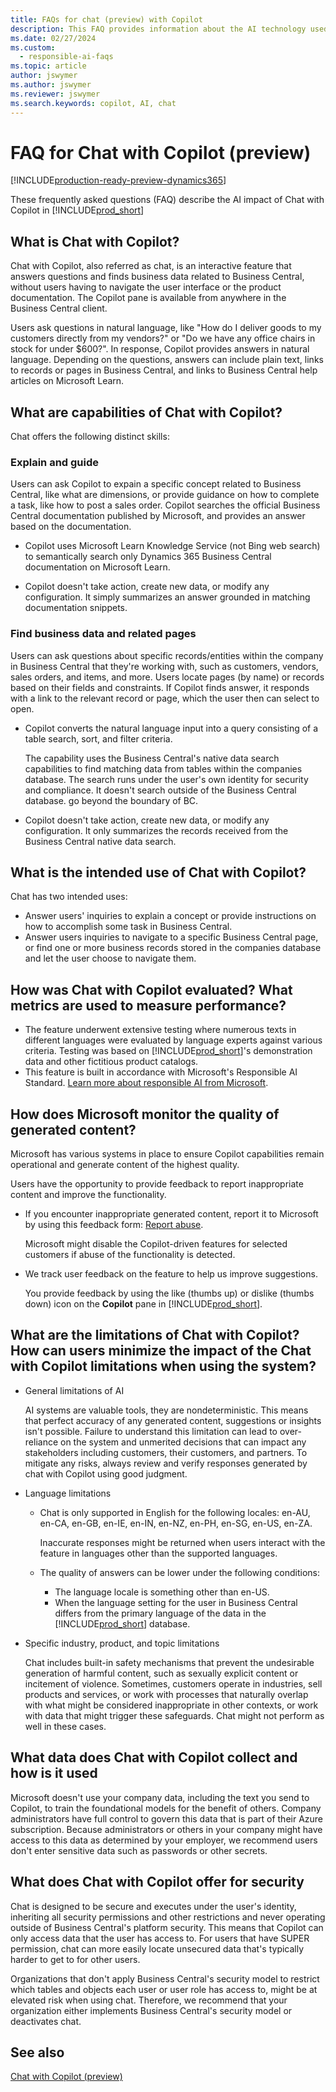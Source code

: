 ```yaml
---
title: FAQs for chat (preview) with Copilot
description: This FAQ provides information about the AI technology used for chatting with Copilot in Business Central. It includes key considerations and details about how AI is used, how it was tested and evaluated, and any specific limitations.
ms.date: 02/27/2024
ms.custom: 
  - responsible-ai-faqs
ms.topic: article
author: jswymer
ms.author: jswymer
ms.reviewer: jswymer
ms.search.keywords: copilot, AI, chat 
---
```

# FAQ for Chat with Copilot (preview)

[!INCLUDE[production-ready-preview-dynamics365](includes/production-ready-preview-dynamics365.md)]

These frequently asked questions (FAQ) describe the AI impact of Chat with Copilot in [!INCLUDE[prod_short](includes/prod_short.md)]

## What is Chat with Copilot?

Chat with Copilot, also referred as chat, is an interactive feature that answers questions and finds business data related to Business Central, without users having to navigate the user interface or the product documentation. The Copilot pane is available from anywhere in the Business Central client.

Users ask questions in natural language, like "How do I deliver goods to my customers directly from my vendors?" or "Do we have any office chairs in stock for under $600?". In response, Copilot provides answers in natural language. Depending on the questions, answers can include plain text, links to records or pages in Business Central, and links to Business Central help articles on Microsoft Learn.

## What are capabilities of Chat with Copilot?

Chat offers the following distinct skills:

### Explain and guide

Users can ask Copilot to expain a specific concept related to Business Central, like what are dimensions, or provide guidance on how to complete a task, like how to post a sales order. Copilot searches the official Business Central documentation published by Microsoft, and provides an answer based on the documentation.

- Copilot uses Microsoft Learn Knowledge Service (not Bing web search) to semantically search only Dynamics 365 Business Central documentation on Microsoft Learn. 

- Copilot doesn't take action, create new data, or modify any configuration. It simply summarizes an answer grounded in matching documentation snippets.

### Find business data and related pages

Users can ask questions about specific records/entities within the company in Business Central that they're working with, such as customers, vendors, sales orders, and items, and more. Users locate pages (by name) or records based on their fields and constraints. If Copilot finds answer, it responds with a link to the relevant record or page, which the user then can select to open.

- Copilot converts the natural language input into a query consisting of a table search, sort, and filter criteria.

  The capability uses the Business Central's native data search capabilities to find matching data from tables within the companies database. The search runs under the user's own identity for security and compliance. It doesn't search outside of the Business Central database. go beyond the boundary of BC. 

- Copilot doesn't take action, create new data, or modify any configuration. It only summarizes the records received from the Business Central native data search. 

## What is the intended use of Chat with Copilot?

Chat has two intended uses:

- Answer users' inquiries to explain a concept or provide instructions on how to accomplish some task in Business Central. 
- Answer users inquiries to navigate to a specific Business Central page, or find one or more business records stored in the companies database and let the user choose to navigate them.

## How was Chat with Copilot evaluated? What metrics are used to measure performance?

- The feature underwent extensive testing where numerous texts in different languages were evaluated by language experts against various criteria. Testing was based on [!INCLUDE[prod_short](includes/prod_short.md)]'s demonstration data and other fictitious product catalogs.
- This feature is built in accordance with Microsoft's Responsible AI Standard. [Learn more about responsible AI from Microsoft](https://aka.ms/RAI).

## How does Microsoft monitor the quality of generated content?

Microsoft has various systems in place to ensure Copilot capabilities remain operational and generate content of the highest quality.

Users have the opportunity to provide feedback to report inappropriate content and improve the functionality.

- If you encounter inappropriate generated content, report it to Microsoft by using this feedback form: [Report abuse](https://go.microsoft.com/fwlink/?linkid=2249810). 

  Microsoft might disable the Copilot-driven features for selected customers if abuse of the functionality is detected.

- We track user feedback on the feature to help us improve suggestions.

  You provide feedback by using the like (thumbs up) or dislike (thumbs down) icon on the **Copilot** pane in [!INCLUDE[prod_short](includes/prod_short.md)].

## What are the limitations of Chat with Copilot? How can users minimize the impact of the Chat with Copilot limitations when using the system?

- General limitations of AI

  AI systems are valuable tools, they are nondeterministic. This means that perfect accuracy of any generated content, suggestions or insights isn't possible. Failure to understand this limitation can lead to over-reliance on the system and unmerited decisions that can impact any stakeholders including customers, their customers, and partners. To mitigate any risks, always review and verify responses generated by chat with Copilot using good judgment.

- Language limitations

  - Chat is only supported in English for the following locales: en-AU, en-CA, en-GB, en-IE, en-IN, en-NZ, en-PH, en-SG, en-US, en-ZA.

    Inaccurate responses might be returned when users interact with the feature in languages other than the supported languages.

  - The quality of answers can be lower under the following conditions:
    - The language locale is something other than en-US.
    - When the language setting for the user in Business Central differs from the primary language of the data in the [!INCLUDE[prod_short](includes/prod_short.md)] database.

- Specific industry, product, and topic limitations

   Chat includes built-in safety mechanisms that prevent the undesirable generation of harmful content, such as sexually explicit content or incitement of violence. Sometimes, customers operate in industries, sell products and services, or work with processes that naturally overlap with what might be considered inappropriate in other contexts, or work with data that might trigger these safeguards. Chat might not perform as well in these cases.

<!--## What operational factors and settings allow for effective and responsible use of the feature?-->

## What data does Chat with Copilot collect and how is it used

Microsoft doesn't use your company data, including the text you send to Copilot, to train the foundational models for the benefit of others. Company administrators have full control to govern this data that is part of their Azure subscription. Because administrators or others in your company might have access to this data as determined by your employer, we recommend users don't enter sensitive data such as passwords or other secrets.

## What does Chat with Copilot offer for security

Chat is designed to be secure and executes under the user's identity, inheriting all security permissions and other restrictions and never operating outside of Business Central's platform security. This means that Copilot can only access data that the user has access to. For users that have SUPER permission, chat can more easily locate unsecured data that's typically harder to get to for other users.

Organizations that don't apply Business Central's security model to restrict which tables and objects each user or user role has access to, might be at elevated risk when using chat. Therefore, we recommend that your organization either implements Business Central's security model or deactivates chat.

## See also

[Chat with Copilot (preview)](chat-with-copilot.md)
